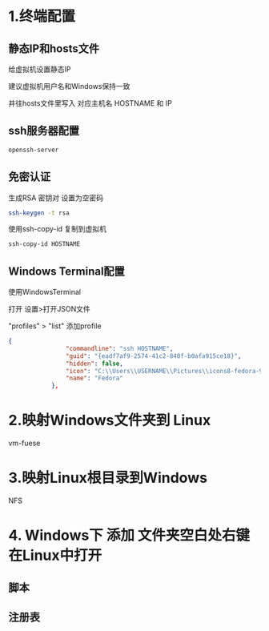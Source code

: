# 1.终端配置
## 静态IP和hosts文件
给虚拟机设置静态IP

建议虚拟机用户名和Windows保持一致

并往hosts文件里写入 对应主机名 HOSTNAME 和 IP
## ssh服务器配置
```bash
openssh-server
```
## 免密认证

生成RSA 密钥对 设置为空密码
```bash
ssh-keygen -t rsa
```
使用ssh-copy-id 复制到虚拟机 
```bash
ssh-copy-id HOSTNAME
```

## Windows Terminal配置
使用WindowsTerminal


打开 设置>打开JSON文件

"profiles"  > "list" 添加profile
```json
{
                "commandline": "ssh HOSTNAME",
                "guid": "{eadf7af9-2574-41c2-840f-b0afa915ce18}",
                "hidden": false,
                "icon": "C:\\Users\\USERNAME\\Pictures\\icons8-fedora-96.png",
                "name": "Fedora"
            },
```

# 2.映射Windows文件夹到 Linux
vm-fuese

# 3.映射Linux根目录到Windows
NFS
# 4. Windows下 添加 文件夹空白处右键在Linux中打开
## 脚本

## 注册表



